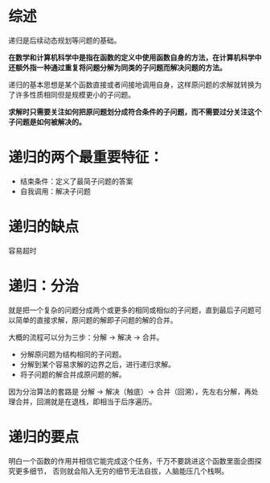 # 综述
递归是后续动态规划等问题的基础。

**在数学和计算机科学中是指在函数的定义中使用函数自身的方法，在计算机科学中还额外指一种通过重复将问题分解为同类的子问题而解决问题的方法。**

递归的基本思想是某个函数直接或者间接地调用自身，这样原问题的求解就转换为了许多性质相同但是规模更小的子问题。

**求解时只需要关注如何把原问题划分成符合条件的子问题，而不需要过分关注这个子问题是如何被解决的。**

# 递归的两个最重要特征：
+ 结束条件：定义了最简子问题的答案
+ 自我调用：解决子问题

# 递归的缺点
容易超时

# 递归：分治
就是把一个复杂的问题分成两个或更多的相同或相似的子问题，直到最后子问题可以简单的直接求解，原问题的解即子问题的解的合并。

大概的流程可以分为三步：分解 -> 解决 -> 合并。

+ 分解原问题为结构相同的子问题。
+ 分解到某个容易求解的边界之后，进行递归求解。
+ 将子问题的解合并成原问题的解。

因为分治算法的套路是 分解 -> 解决（触底）-> 合并（回溯），先左右分解，再处理合并，回溯就是在退栈，即相当于后序遍历。

# 递归的要点
明白一个函数的作用并相信它能完成这个任务，千万不要跳进这个函数里面企图探究更多细节， 否则就会陷入无穷的细节无法自拔，人脑能压几个栈啊。